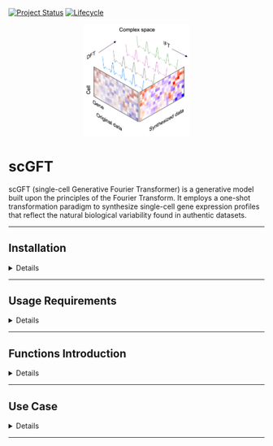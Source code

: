 [![Project Status](http://www.repostatus.org/badges/latest/active.svg)](http://www.repostatus.org/#active)
[![Lifecycle](https://img.shields.io/badge/lifecycle-stable-brightgreen.svg)](https://www.tidyverse.org/lifecycle/#stable)

<p align="center" width="100%">
<img width="42%" src="inst/doc/scgft_logo.png"> 
</p>

# scGFT 

scGFT (single-cell Generative Fourier Transformer) is a generative model built
upon the principles of the Fourier Transform. It employs a one-shot
transformation paradigm to synthesize single-cell gene expression profiles that
reflect the natural biological variability found in authentic datasets.

---


## Installation

<details>
<br>

**scGFT** can be installed directly from this github with:

```{r}
if (!require("devtools", quietly = TRUE))
  install.packages("devtools")

devtools::install_github("Sanofi-GitHub/PMCB-scGFT", 
                         build_vignettes=FALSE)
```

</details>

---


## Usage Requirements

<details>
<br>

scGFT framework is designed to be compatible with the Seurat R analysis pipelines. 
To install, please run:

```{r}
# Enter commands in R (or R studio, if installed)
install.packages("Seurat")
install.packages("SeuratObject")
```

Visit [Seurat](https://satijalab.org/seurat/articles/install_v5) for more details.

</details>

---


## Functions Introduction

<details>
<br>

The scGFT package comprises only two functions: one to synthesize cells and a
second to evaluate the synthesis quality.

```r
# to synthsize cells
RunScGFT(object, nsynth, ncpmnts = 1, groups, scale.factor, cells = NULL)
```

`RunScGFT` requires, at a minimum, a Seurat object (`object`), the number of
desired cells to be synthesized (`nsynth`), a metadata variable indicating
groups of cells (`groups`), and the scale factor used for log-normalization of
the original data (`scale.factor`).

```r
# to evaluate synthsized cells
statsScGFT(object, groups)
```

`statsScGFT` requires a Seurat object that includes synthesized cells (`object`)
and the same character variable from the original object metadata used for
synthesis (`groups`). It calculates the likelihood that synthesized cells will
have the same identity (belong to same `groups`) as their original counterparts.

</details>

---


## Use Case 

<details>
<br>

#### Get demo files

We provided the dataset PRJEB44878 (Wohnhaas 2021), which comprises 34,200
processed cells derived from primary small airway epithelial cells (SAECs) from
both healthy individuals (n=3) and patients with chronic obstructive pulmonary
disease (COPD) (n=3).

To download this dataset please run:

```{r}
# Enter commands in R (or R studio, if installed)
data_url <- "https://zenodo.org/records/11166226/files/COPD-PRJEB44878.rds"
# Define the path where you want to save the file (correct destination path
including the filename)
data_path <- "/path-to-destination/COPD-PRJEB44878.rds"
download.file(data_url, destfile = data_path, method = "auto")
```


#### Read data into R
```{r}
data_obj <- readRDS(data_path)
cnts <- data_obj$counts
mtd <- data_obj$metadata
```


#### Perform Seurat standard pipeline including synthesis process
```{r}
set.seed(1234)
sobj_synt <- CreateSeuratObject(counts=cnts,
                                meta.data=mtd) %>%
  NormalizeData(., normalization.method="LogNormalize", scale.factor=1e4) %>%
  FindVariableFeatures(., nfeatures=2000) %>%
  ScaleData(.) %>%
  RunPCA(., seed.use = 42) %>%
  RunHarmony(., group.by.vars="sample") %>% # sample-specific batch correction
  FindNeighbors(., reduction="harmony", dims=1:30) %>%
  FindClusters(., random.seed = 42) %>%
  # ================================
  # synthesis 1x cells (34,200), through modification of 10 complex components.
  RunScGFT(., nsynth=1*dim(.)[2], ncpmnts=10, groups="seurat_clusters", scale.factor=1e4) %>%
  # The combined dataset of original and synthetic cells undergoes another round. 
  # Re-normalization is not necessary as the new cells are synthesized from already normalized data.
  # ================================
  FindVariableFeatures(., nfeatures=2000) %>%
  ScaleData(.) %>%
  RunPCA(., seed.use = 42) %>%
  RunHarmony(., group.by.vars=c("sample", "synthesized")) %>% # sample- and synthsis-specific batch correction
  FindNeighbors(., reduction="harmony", dims=1:30) %>%
  FindClusters(., random.seed = 42) %>%
  RunUMAP(., reduction="harmony", seed.use = 42, dims=1:30)
```


```{r}
Discrete fourier transform...
Inverse fourier transform...
synthesizing 34,200 cells...
5,621 cells synthesized...
10,838 cells synthesized...
11,716 cells synthesized...
12,485 cells synthesized...
13,208 cells synthesized...
13,852 cells synthesized...
14,471 cells synthesized...
14,846 cells synthesized...
15,186 cells synthesized...
15,360 cells synthesized...
15,458 cells synthesized...
20,054 cells synthesized...
24,080 cells synthesized...
26,972 cells synthesized...
29,009 cells synthesized...
30,503 cells synthesized...
31,886 cells synthesized...
33,260 cells synthesized...
34,200 cells synthesized...
Synthesis completed in: 2.79 min
Integrating data (1/4)
  [==================================================] 100% in  3m
Integrating data (2/4)
  [==================================================] 100% in 34s
Integrating data (3/4)
  [==================================================] 100% in  1m
Integrating data (4/4)
  [==================================================] 100% in  1m
A Seurat object with 68,400 cells, including 34,200 synthesized.
```


#### Evaluate synthsized cells

```{r}
statsScGFT(object=sobj_synt, groups="seurat_clusters")
```

```{r}
Synthesized cells: 34,200
Matching groups: 34,026
Accuracy (%): 99.49
```

Utilizing UMAP for a qualitative evaluation, we project both synthesized and
real cells onto the embedded manifold:

<p align="center" width="100%">
<img style="width: 65%; height: auto;" src="inst/doc/panel_1_demo.png">
</p>

<p align="center" width="100%">
<img style="width: 85%; height: auto;" src="inst/doc/panel_2_demo.png">
</p>

We note that depending on the operating system used for calculations, the
results can be slightly different from the projected ones.

</details>

---
